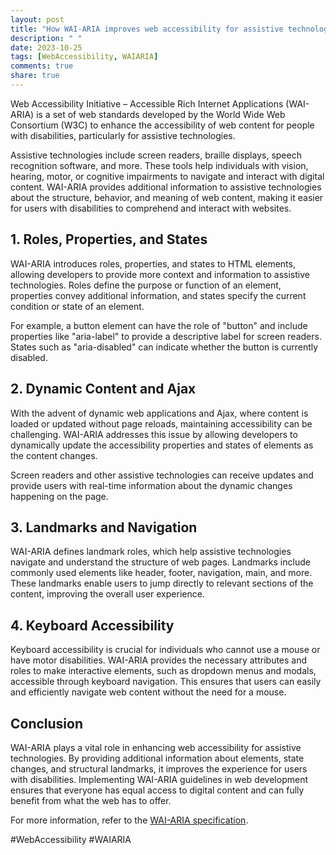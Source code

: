 ```yaml
---
layout: post
title: "How WAI-ARIA improves web accessibility for assistive technologies."
description: " "
date: 2023-10-25
tags: [WebAccessibility, WAIARIA]
comments: true
share: true
---
```


Web Accessibility Initiative – Accessible Rich Internet Applications (WAI-ARIA) is a set of web standards developed by the World Wide Web Consortium (W3C) to enhance the accessibility of web content for people with disabilities, particularly for assistive technologies. 

Assistive technologies include screen readers, braille displays, speech recognition software, and more. These tools help individuals with vision, hearing, motor, or cognitive impairments to navigate and interact with digital content. WAI-ARIA provides additional information to assistive technologies about the structure, behavior, and meaning of web content, making it easier for users with disabilities to comprehend and interact with websites.

## 1. Roles, Properties, and States

WAI-ARIA introduces roles, properties, and states to HTML elements, allowing developers to provide more context and information to assistive technologies. Roles define the purpose or function of an element, properties convey additional information, and states specify the current condition or state of an element.

For example, a button element can have the role of "button" and include properties like "aria-label" to provide a descriptive label for screen readers. States such as "aria-disabled" can indicate whether the button is currently disabled.

## 2. Dynamic Content and Ajax

With the advent of dynamic web applications and Ajax, where content is loaded or updated without page reloads, maintaining accessibility can be challenging. WAI-ARIA addresses this issue by allowing developers to dynamically update the accessibility properties and states of elements as the content changes.

Screen readers and other assistive technologies can receive updates and provide users with real-time information about the dynamic changes happening on the page.

## 3. Landmarks and Navigation

WAI-ARIA defines landmark roles, which help assistive technologies navigate and understand the structure of web pages. Landmarks include commonly used elements like header, footer, navigation, main, and more. These landmarks enable users to jump directly to relevant sections of the content, improving the overall user experience.

## 4. Keyboard Accessibility

Keyboard accessibility is crucial for individuals who cannot use a mouse or have motor disabilities. WAI-ARIA provides the necessary attributes and roles to make interactive elements, such as dropdown menus and modals, accessible through keyboard navigation. This ensures that users can easily and efficiently navigate web content without the need for a mouse.

## Conclusion

WAI-ARIA plays a vital role in enhancing web accessibility for assistive technologies. By providing additional information about elements, state changes, and structural landmarks, it improves the experience for users with disabilities. Implementing WAI-ARIA guidelines in web development ensures that everyone has equal access to digital content and can fully benefit from what the web has to offer.

For more information, refer to the [WAI-ARIA specification](https://www.w3.org/TR/wai-aria-1.2/).

#WebAccessibility #WAIARIA